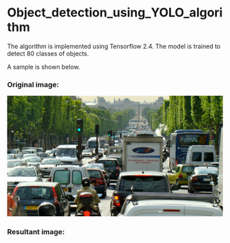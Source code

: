 # Object_detection_using_YOLO_algorithm

The algorithm is implemented using Tensorflow 2.4. The model is trained to detect 80 classes of objects.

A sample is shown below.

### Original image:
![](https://github.com/murugeshmanthiramoorthi/Object_detection_using_YOLO_algorithm/blob/main/france-traffic.jpg)

### Resultant image:

